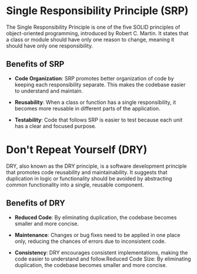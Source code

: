 # Single Responsibility Principle (SRP)
The Single Responsibility Principle is one of the five SOLID principles of object-oriented programming, introduced by Robert C. Martin. It states that a class or module should have only one reason to change, meaning it should have only one responsibility.

## Benefits of SRP
- **Code Organization**: SRP promotes better organization of code by keeping each responsibility separate. This makes the codebase easier to understand and maintain.

- **Reusability**: When a class or function has a single responsibility, it becomes more reusable in different parts of the application.

- **Testability**: Code that follows SRP is easier to test because each unit has a clear and focused purpose.


# Don't Repeat Yourself (DRY)
DRY, also known as the DRY principle, is a software development principle that promotes code reusability and maintainability. It suggests that duplication in logic or functionality should be avoided by abstracting common functionality into a single, reusable component.

## Benefits of DRY

- **Reduced Code**: By eliminating duplication, the codebase becomes smaller and more concise.

- **Maintenance**: Changes or bug fixes need to be applied in one place only, reducing the chances of errors due to inconsistent code.

- **Consistency**: DRY encourages consistent implementations, making the code easier to understand and follow.Reduced Code Size: By eliminating duplication, the codebase becomes smaller and more concise.

